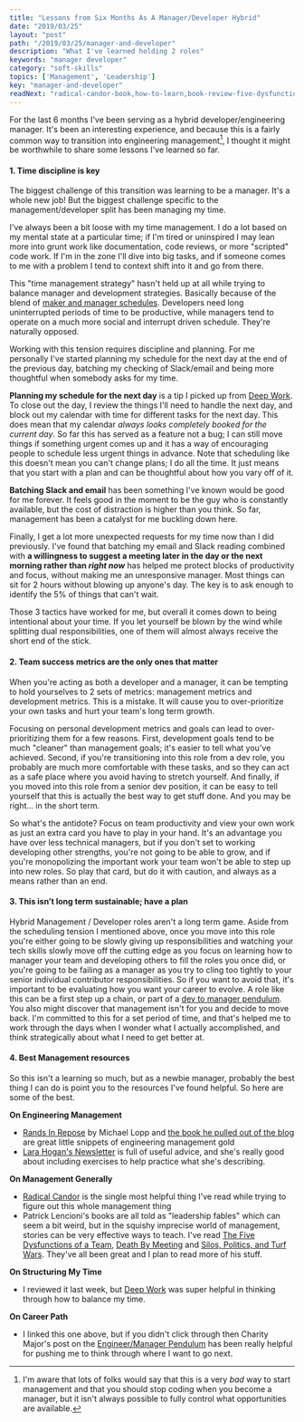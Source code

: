 ```yaml
---
title: "Lessons from Six Months As A Manager/Developer Hybrid"
date: "2019/03/25"
layout: "post"
path: "/2019/03/25/manager-and-developer"
description: "What I've learned holding 2 roles"
keywords: "manager developer"
category: "soft-skills"
topics: ['Management', 'Leadership']
key: "manager-and-developer"
readNext: "radical-candor-book,how-to-learn,book-review-five-dysfunctions"
---
```


For the last 6 months I've been serving as a hybrid developer/engineering manager.  It's been an interesting experience, and because this is a fairly common way to transition into engineering management[^1], I thought it might be worthwhile to share some lessons I've learned so far.

#### 1. Time discipline is key

The biggest challenge of this transition was learning to be a manager.  It's a whole new job!  But the biggest challenge specific to the management/developer split has been managing my time.

I've always been a bit loose with my time management.  I do a lot based on my mental state at a particular time; if I'm tired or uninspired I may lean more into grunt work like documentation, code reviews, or more "scripted" code work.  If I'm in the zone I'll dive into big tasks, and if someone comes to me with a problem I tend to context shift into it and go from there.

This "time management strategy" hasn't held up at all while trying to balance manager and development strategies.  Basically because of the blend of [maker and manager schedules](http://www.paulgraham.com/makersschedule.html).  Developers need long uninterrupted periods of time to be productive, while managers tend to operate on a much more social and interrupt driven schedule.  They're naturally opposed.

Working with this tension requires discipline and planning.  For me personally I've started planning my schedule for the next day at the end of the previous day, batching my checking of Slack/email and being more thoughtful when somebody asks for my time.

**Planning my schedule for the next day** is a tip I picked up from [Deep Work](https://benmccormick.org/2019/03/09/book-review-deep-work-common-rule).  To close out the day, I review the things I'll need to handle the next day, and block out my calendar with time for different tasks for the next day.  This does mean that my calendar *always looks completely booked for the current day*.  So far this has served as a feature not a bug; I can still move things if something urgent comes up and it has a way of encouraging people to schedule less urgent things in advance.  Note that scheduling like this doesn't mean you can't change plans; I do all the time.  It just means that you start with a plan and can be thoughtful about how you vary off of it.

**Batching Slack and email** has been something I've known would be good for me forever.  It feels good in the moment to be the guy who is constantly available, but the cost of distraction is higher than you think.  So far, management has been a catalyst for me buckling down here.

Finally, I get a lot more unexpected requests for my time now than I did previously.  I've found that batching my email and Slack reading combined with **a willingness to suggest a meeting later in the day or the next morning rather than *right now*** has helped me protect blocks of productivity and focus, without making me an unresponsive manager.  Most things can sit for 2 hours without blowing up anyone's day.  The key is to ask enough to identify the 5% of things that can't wait.

Those 3 tactics have worked for me, but overall it comes down to being intentional about your time.  If you let yourself be blown by the wind while splitting dual responsibilities, one of them will almost always receive the short end of the stick.

#### 2. Team success metrics are the only ones that matter

When you're acting as both a developer and a manager, it can be tempting to hold yourselves to 2 sets of metrics: management metrics and development metrics.  This is a mistake.  It will cause you to over-prioritize your own tasks and hurt your team's long term growth.

Focusing on personal development metrics and goals can lead to over-prioritizing them for a few reasons. First, development goals tend to be much "cleaner" than management goals; it's easier to tell what you've achieved.  Second, if you're transitioning into this role from a dev role, you probably are much more comfortable with these tasks, and so they can act as a safe place where you avoid having to stretch yourself.  And finally, if you moved into this role from a senior dev position, it can be easy to tell yourself that this is actually the best way to get stuff done.  And you may be right... in the short term.

So what's the antidote?  Focus on team productivity and view your own work as just an extra card you have to play in your hand.  It's an advantage you have over less technical managers, but if you don't set to working developing other strengths, you're not going to be able to grow, and if you're monopolizing the important work your team won't be able to step up into new roles.  So play that card, but do it with caution, and always as a means rather than an end.

#### 3. This isn’t long term sustainable; have a plan

Hybrid Management / Developer roles aren't a long term game.  Aside from the scheduling tension I mentioned above, once you move into this role you're either going to be slowly giving up responsibilities and watching your tech skills slowly move off the cutting edge as you focus on learning how to manager your team and developing others to fill the roles you once did, or you're going to be failing as a manager as you try to cling too tightly to your senior individual contributor responsibilities.  So if you want to avoid that, it's important to be evaluating how you want your career to evolve.  A role like this can be a first step up a chain, or part of a [dev to manager pendulum](https://charity.wtf/2017/05/11/the-engineer-manager-pendulum/).  You also might discover that management isn't for you and decide to move back.  I'm committed to this for a set period of time, and that's helped me to work through the days when I wonder what I actually accomplished, and think strategically about what I need to get better at.

#### 4. Best Management resources

So this isn't a learning so much, but as a newbie manager, probably the best thing I can do is point you to the resources I've found helpful.  So here are some of the best.

**On Engineering Management**

- [Rands In Repose](http://randsinrepose.com/) by Michael Lopp and [the book he pulled out of the blog](https://amzn.to/2Clyjvy) are great little snippets of engineering management gold
- [Lara Hogan's Newsletter](https://us2.campaign-archive.com/home/?u=1f50ce22f02ed0ffc80c10aff&id=8c0f947e69) is full of useful advice, and she's really good about including exercises to help practice what she's describing.

**On Management Generally**

- [Radical Candor](https://amzn.to/2F4i0ni) is the single most helpful thing I've read while trying to figure out this whole management thing
- Patrick Lencioni's books are all told as "leadership fables" which can seem a bit weird, but in the squishy imprecise world of management, stories can be very effective ways to teach.  I've read [The Five Dysfunctions of a Team](https://amzn.to/2UCPpvT), [Death By Meeting](https://amzn.to/2UIaxkr) and [Silos, Politics, and Turf Wars](https://amzn.to/2CqYalR).  They've all been great and I plan to read more of his stuff.


**On Structuring My Time**

- I reviewed it last week, but [Deep Work](https://amzn.to/2UBcIGy) was super helpful in thinking through how to balance my time.


**On Career Path**

- I linked this one above, but if you didn't click through then Charity Major's post on the [Engineer/Manager Pendulum](https://charity.wtf/2017/05/11/the-engineer-manager-pendulum/) has been really helpful for pushing me to think through where I want to go next.


[^1]: I'm aware that lots of folks would say that this is a very *bad* way to start management and that you should stop coding when you become a manager, but it isn't always possible to fully control what opportunities are available.
